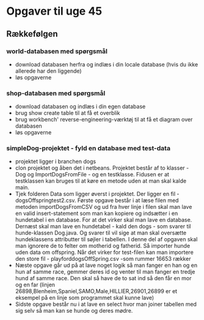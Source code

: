 # Opgaver til uge 45 
## Rækkefølgen 
### world-databasen med spørgsmål
- download databasen herfra og indlæs i din locale database (hvis du ikke allerede har den liggende)
- løs opgaverne

### shop-databasen med spørgsmål
- download databasen og indlæs i din egen database
- brug show create table <tablename> til at få et overblik
- brug workbench' reverse-engineering-værktøj til at få et diagram over databasen
- løs opgaverne

### simpleDog-projektet - fyld en database med test-data
- projektet ligger i branchen dogs
- clon projektet og åben det i netbeans. Projektet består af to klasser - Dog og ImportDogsFromFile - og en testklasse. Fidusen er at testklassen kan bruges til at køre en metode uden at man skal kalde main.
- Tjek folderen Data som ligger øverst i projektet. Der ligger en fil - dogsOffspringtest2.csv. Første opgave består i at læse filen med metoden importDogsFromCSV og ud fra hver linje i filen skal man lave en valid insert-statement som man kan kopiere og indsætter i en hundetabel i en database.
For at det virker skal man lave en database. Dernæst skal man lave en hundetabel - kald den dogs - som svarer til hunde-klassen Dog.java. Og svarer til vil sige at man skal oversætte hundeklassens attributter til søjler i tabellen. 
I denne del af opgaven skal man ignorere de to felter om motherid og fatherid. Så importer hunde uden data om offspring.
Når det virker for test-filen kan man importere den store fil - playforddogsOffSpring.csv -som rummer 16653 rækker
- Næste opgave går ud på at lave noget logik så man fanger en han og en hun af samme race, gemmer deres id og venter til man fanger en tredje hund af samme race. Den skal så have de to sat ind så den får en mor og en far (linjen 26898,Blenheim,Spaniel,SAMO,Male,HILLIER,26901,26899 er et eksempel på en linje som programmet skal kunne lave)
- Sidste opgave består nu i at lave en select hvor man joiner tabellen med sig selv så man kan se hunde og deres mødre.


